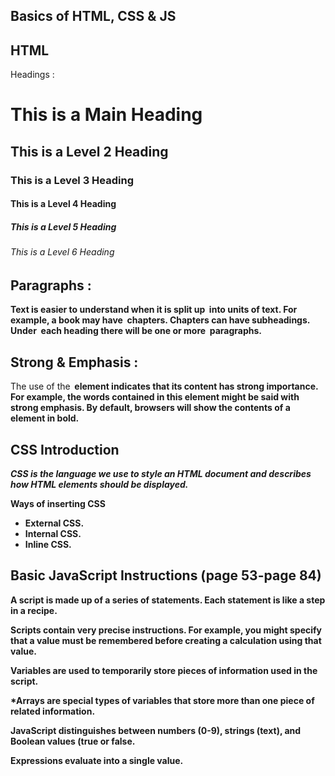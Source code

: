 ## Basics of HTML, CSS & JS

## HTML

Headings :

# This is a Main Heading
## This is a Level 2 Heading
### This is a Level 3 Heading
#### This is a Level 4 Heading
##### This is a Level 5 Heading
###### This is a Level 6 Heading

## Paragraphs :

**Text is easier to understand when it is split up
 into units of text. For example, a book may have
 chapters. Chapters can have subheadings. Under
 each heading there will be one or more
 paragraphs.**

## Strong & Emphasis :

The use of the<strong>  element indicates that its content has strong importance. For example, the words contained in this element might be said with strong emphasis. By default, browsers will show the contents of a <strong>  element in bold.



## **CSS Introduction**
*CSS is the language we use to style an HTML document and describes how HTML elements should be displayed.*

**Ways of inserting CSS**
* External CSS.
* Internal CSS.
* Inline CSS.
## Basic JavaScript Instructions (page 53-page 84)
A script is made up of a series of statements. Each statement is like a step in a recipe.

Scripts contain very precise instructions. For example, you might specify that a value must be remembered before creating a calculation using that value.

Variables are used to temporarily store pieces of information used in the script.

*Arrays are special types of variables that store more than one piece of related information.

JavaScript distinguishes between numbers (0-9), strings (text), and Boolean values (true or false.

Expressions evaluate into a single value.


